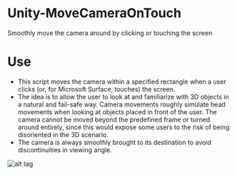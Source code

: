 # Unity-MoveCameraOnTouch
Smoothly move the camera around by clicking or touching the screen

# Use
* This script moves the camera within a specified rectangle when a user clicks (or, for Microsoft Surface, touches) the screen.
* The idea is to allow the user to look at and familiarize with 3D objects in a natural and fail-safe way. Camera movements 
roughly simulate head movements when looking at objects placed in front of the user. The camera cannot be moved beyond the 
predefined frame or turned around entirely, since this would expose some users to the risk of being disoriented in the 3D scenario.
* The camera is always smoothly brought to its destination to avoid discontinuities in viewing angle. 

![alt tag](https://github.com/mariusrubo/Unity-MoveCameraOnTouch/blob/master/CameraMove.gif)
